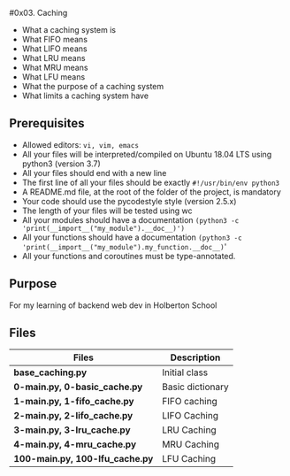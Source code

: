 #0x03. Caching

- What a caching system is
- What FIFO means
- What LIFO means
- What LRU means
- What MRU means
- What LFU means
- What the purpose of a caching system
- What limits a caching system have

## Prerequisites

- Allowed editors: `vi, vim, emacs`
- All your files will be interpreted/compiled on Ubuntu 18.04 LTS using python3 (version 3.7)
- All your files should end with a new line
- The first line of all your files should be exactly `#!/usr/bin/env python3`
- A README.md file, at the root of the folder of the project, is mandatory
- Your code should use the pycodestyle style (version 2.5.x)
- The length of your files will be tested using wc
- All your modules should have a documentation `(python3 -c 'print(__import__("my_module").__doc__)')`
- All your functions should have a documentation `(python3 -c 'print(__import__("my_module").my_function.__doc__)`'
- All your functions and coroutines must be type-annotated.



## Purpose

For my learning of backend web dev in Holberton School


## Files

| Files                             | Description      |
| --------------------------------- | ---------------- |
| **base_caching.py**               | Initial class    |
| **0-main.py, 0-basic_cache.py**   | Basic dictionary |
| **1-main.py, 1-fifo_cache.py**    | FIFO caching     |
| **2-main.py, 2-lifo_cache.py**    | LIFO Caching     |
| **3-main.py, 3-lru_cache.py**     | LRU Caching      |
| **4-main.py, 4-mru_cache.py**     | MRU Caching      |
| **100-main.py, 100-lfu_cache.py** | LFU Caching      |
